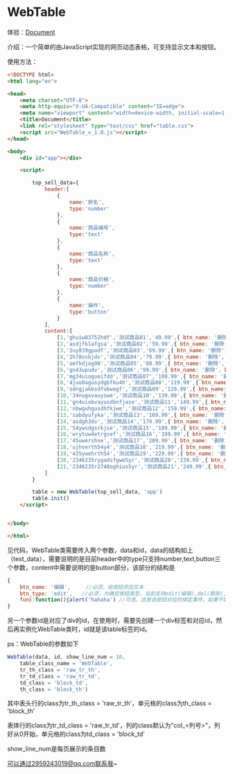 # WebTable

体验：[Document](http://47.111.31.6/webtable/table.html)

介绍：一个简单的由JavaScript实现的网页动态表格，可支持显示文本和按钮。

使用方法：

```html
<!DOCTYPE html>
<html lang="en">

<head>
    <meta charset="UTF-8">
    <meta http-equiv="X-UA-Compatible" content="IE=edge">
    <meta name="viewport" content="width=device-width, initial-scale=1.0">
    <title>Document</title>
    <link rel="stylesheet" type="text/css" href="table.css">
    <script src="WebTable_v_1.0.js"></script>
</head>

<body>
    <div id="app"></div>

    <script>

        top_sell_data={
            header:[
                {
                    name:'排名',
                    type:'number'
                },
                {
                    name:'商品编号',
                    type:'text'
                },
                {
                    name:'商品名称',
                    type:'text'
                },
                {
                    name:'商品价格',
                    type:'number'
                },
                {
                    name:'操作',
                    type:'button'
                }
            ],
            content:[
                [1,'ghuiw83752hdf','测试商品01','49.99',{ btn_name: '删除', btn_type: 'del' }],
                [2,'asdjfklafgsa','测试商品02','59.99',{ btn_name: '删除', btn_type: 'del' }],
                [3,'2uy839gpadf','测试商品03','69.99',{ btn_name: '删除', btn_type: 'del' }],
                [4,'2h78osbjdv','测试商品04','79.99',{ btn_name: '删除', btn_type: 'del' }],
                [5,'amfkdjog98','测试商品05','89.99',{ btn_name: '删除', btn_type: 'del' }],
                [6,'gn43upudv','测试商品06','99.99',{ btn_name: '删除', btn_type: 'del' }],
                [7,'mg34uiogueifdd','测试商品07','109.99',{ btn_name: '删除', btn_type: 'del' }],
                [8,'4juo8agusydgbfku4h','测试商品08','119.99',{ btn_name: '删除', btn_type: 'del' }],
                [9,'sdngjakbsdfubwegf','测试商品09','129.99',{ btn_name: '删除', btn_type: 'del' }],
                [10,'34nugovauyswe','测试商品10','139.99',{ btn_name: '删除', btn_type: 'del' }],
                [11,'gn4uiobvayusdbnfjase','测试商品11','149.99',{ btn_name: '删除', btn_type: 'del' }],
                [12,'nbwguhgusdhfkjwe','测试商品12','159.99',{ btn_name: '删除', btn_type: 'del' }],
                [13,'sabdyufyka','测试商品13','169.99',{ btn_name: '删除', btn_type: 'del' }],
                [14,'asdgh3dv','测试商品14','179.99',{ btn_name: '删除', btn_type: 'del' }],
                [15,'54ywsdgsrkjse','测试商品15','189.99',{ btn_name: '删除', btn_type: 'del' }],
                [16,'wrytuw4etrgsef','测试商品16','199.99',{ btn_name: '删除', btn_type: 'del' }],
                [17,'45uwershse','测试商品17','209.99',{ btn_name: '删除', btn_type: 'del' }],
                [18,'ujhserth54y4','测试商品18','219.99',{ btn_name: '删除', btn_type: 'del' }],
                [19,'435ywehrth54','测试商品19','229.99',{ btn_name: '删除', btn_type: 'del' }],
                [20,'2346235rygadsfgwe5yr','测试商品20','239.99',{ btn_name: '删除', btn_type: 'del' }],
                [21,'2346235r2748oghius5yr','测试商品21','249.99',{ btn_name: '删除', btn_type: 'del' }],
            ]
        }

        table = new WebTable(top_sell_data, 'app')
        table.init()
    </script>


</body>

</html>
```

见代码，WebTable类需要传入两个参数，data和id，data的结构如上（test_data），需要说明的是目前header中的type只支持number,text,button三个参数，content中需要说明的是button部分，该部分的结构是

```javascript
{
    btn_name: '编辑',		//必须，给按钮添加文本
    btn_type: 'edit',	//必须，为确定按钮类型，当前支持edit(编辑),del(删除),add(添加),view(查看)四种类型的按钮
    func:function(){alert('hahaha')	//可选，这是该按钮对应的绑定事件，如果不填则默认会执行alert()
}
```

另一个参数id是对应了div的id，在使用时，需要先创建一个div标签和对应id，然后再实例化WebTable类时，id就是该table标签的id。



ps：WebTable的参数如下

```javascript
WebTable(data, id, show_line_num = 10,
    table_class_name = 'WebTable',
    tr_th_class = 'raw_tr_th',
    tr_td_class = 'raw_tr_td',
    td_class = 'block_td',
    th_class = 'block_th')
```

其中表头行的class为tr_th_class = 'raw_tr_th'，单元格的class为th_class = 'block_th'

表体行的class为tr_td_class = 'raw_tr_td'，列的class默认为"col_<列号>"，列好从0开始，单元格的class为td_class = 'block_td'

show_line_num是每页展示的条目数



可以通过2959243019@qq.com联系我~
